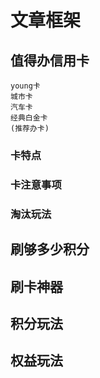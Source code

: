 # 文章框架
## 值得办信用卡
    young卡
    城市卡
    汽车卡
    经典白金卡
    (推荐办卡)
### 卡特点
### 卡注意事项
### 淘汰玩法
## 刷够多少积分
## 刷卡神器
## 积分玩法
## 权益玩法
